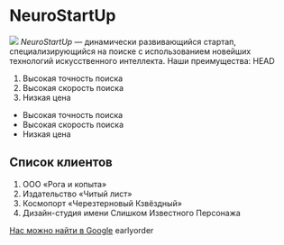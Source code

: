 # NeuroStartUp
![](https://netology-code.github.io/git-homeworks/introduction/assets/logo.png)
*NeuroStartUp* — динамически развивающийся стартап, специализирующийся на поиске с использованием новейших технологий искусственного интеллекта.
Наши преимущества:
HEAD
1. Высокая точность поиска
2. Высокая скорость поиска
3. Низкая цена

* Высокая точность поиска
* Высокая скорость поиска
* Низкая цена
## Список клиентов
1. ООО «Рога и копыта»
2. Издательство «Читый лист»
3. Космопорт «Черезтерновый Кзвёздный»
4. Дизайн-студия имени Слишком Известного Персонажа

[Нас можно найти в Google](www.google.com)
 earlyorder
